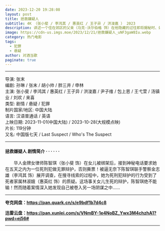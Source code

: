 ```yaml
---
date: 2023-12-20 19:28:08
layout: post
title: 拯救嫌疑人
subtitle: 4K （张小斐 / 李鸿其 / 惠英红 / 王子异 / 洪浚嘉 ） 2023
description: 讲述一个住在郊区的父亲（马克·沃尔伯格 饰）在他隐藏的过往即将揭秘时、如何带领家人逃亡的故事。...
image: https://cdn-us.imgs.moe/2023/12/21/拯救嫌疑人_uNF3gaW8Iu.webp
category: 热门电影
tags:
  - 犯罪
  - 悬疑
author: 对酒当歌
paginate: true
---
```


---

导演: 张末  
编剧: 孙琳 / 张末 / 胡小帅 / 胖三井 / 申林  
主演: 张小斐 / 李鸿其 / 惠英红 / 王子异 / 洪浚嘉 / 尹子维 / 包上恩 / 王弋萱 / 汤镇业 / 刘欢 / 来喜  
类型: 剧情 / 悬疑 / 犯罪  
制片国家/地区: 中国大陆  
语言: 汉语普通话 / 英语  
上映日期: 2023-11-01(中国大陆) / 2023-10-28(大规模点映)  
片长: 119分钟  
又名: 中国版七天 / Last Suspect / Who's The Suspect  

---

#### 拯救嫌疑人 剧情简介 · · · · · ·

　　华人金牌女律师陈智琪（张小斐 饰）在女儿被绑架后，接到神秘电话要求她在五天之内为一位死刑犯做无罪辩护，否则撕票！被逼无奈下陈智琪联手警察金志雄（李鸿其 饰）展开调查，在搜寻线索的过程中，她为死刑犯辩护的行为受到了死者家属林淑娥（惠英红 饰）的质疑。这场事关女儿生死的辩护，陈智琪绝不能输！然而随着案情深入她发现自己被卷入另一场阴谋之中……

---

**夸克网盘：<https://pan.quark.cn/s/e9bdf1b7d4c8>**

**迅雷云盘：<https://pan.xunlei.com/s/VNmBY-1e4NoBZ_Ywx3M4chzhA1?pwd=ej56#>**

---
